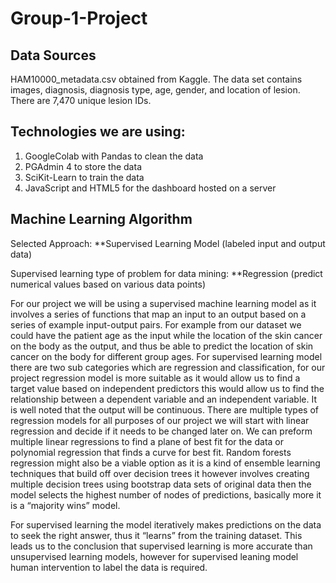 # Group-1-Project

## Data Sources
HAM10000_metadata.csv obtained from Kaggle. The data set contains images, diagnosis, diagnosis type, age, gender, and location of lesion. There are 7,470 unique lesion IDs.

## Technologies we are using:
1.	GoogleColab with Pandas to clean the data
2.	PGAdmin 4 to store the data
3.	SciKit-Learn to train the data
4.	JavaScript and HTML5 for the dashboard hosted on a server

## Machine Learning Algorithm  


Selected Approach: **Supervised Learning Model (labeled input and output data)

Supervised learning type of problem for data mining: **Regression (predict numerical values based on various data points)


For our project we will be using a supervised machine learning model as  it involves a series of functions that map an input to an output based on a series of example input-output pairs. For example from our dataset we could have the patient age as the input while the location of the skin cancer on the body as the output, and thus be able to predict the location of skin cancer on the body for different group ages. For supervised learning model there are two sub categories which are regression and classification, for our project regression model is more suitable as it would allow us to find a target value based on independent predictors this would allow us to find the relationship between a dependent variable and an independent variable. It is well noted that the output will be continuous. There are multiple types of regression models for all purposes of our project we will start with linear regression and decide if it needs to be changed later on. We can preform multiple linear regressions to find a plane of best fit for the data  or polynomial regression that finds a curve for best fit. Random forests regression might also be a viable option as it is a kind of ensemble learning techniques that build off over decision trees it however involves creating multiple decision trees using bootstrap data sets of original data then the model selects the highest number of nodes of predictions, basically more  it is a “majority wins” model.


For supervised learning the model iteratively makes predictions on the data to seek the right answer, thus it “learns” from the training dataset. This leads us to the conclusion that supervised learning is more accurate than unsupervised learning models, however for supervised leaning model human intervention to label the data is required.
